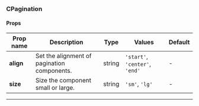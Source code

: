 ### CPagination

#### Props

| Prop name | Description                                 | Type   | Values                         | Default |
| --------- | ------------------------------------------- | ------ | ------------------------------ | ------- |
| **align** | Set the alignment of pagination components. | string | `'start'`, `'center'`, `'end'` | -       |
| **size**  | Size the component small or large.          | string | `'sm'`, `'lg'`                 | -       |

---
